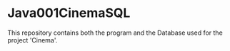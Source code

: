 Java001CinemaSQL
================

This repository contains both the program and the Database used for the project 'Cinema'.
